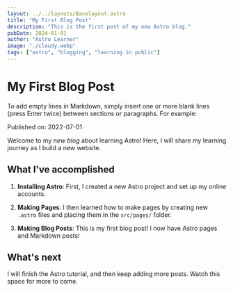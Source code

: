 ```yaml
---
layout: ../../layouts/Baselayout.astro
title: "My First Blog Post"
description: "This is the first post of my new Astro blog."
pubDate: 2024-01-01
author: "Astro Learner"
image: "./cloudy.webp"
tags: ["astro", "blogging", "learning in public"]
---
```


# My First Blog Post

To add empty lines in Markdown, simply insert one or more blank lines (press Enter twice) between sections or paragraphs. For example:

Published on: 2022-07-01

Welcome to my _new blog_ about learning Astro! Here, I will share my learning journey as I build a new website.

## What I've accomplished

1. **Installing Astro**: First, I created a new Astro project and set up my online accounts.

2. **Making Pages**: I then learned how to make pages by creating new `.astro` files and placing them in the `src/pages/` folder.

3. **Making Blog Posts**: This is my first blog post! I now have Astro pages and Markdown posts!

## What's next

I will finish the Astro tutorial, and then keep adding more posts. Watch this space for more to come.
